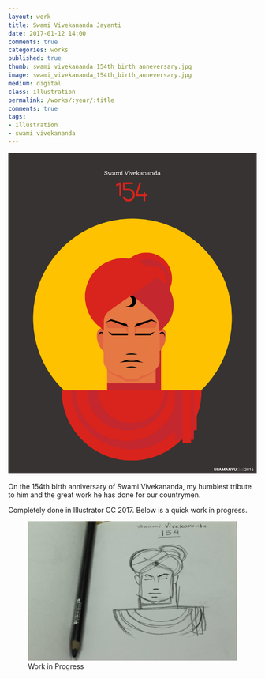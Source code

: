 ```yaml
---
layout: work
title: Swami Vivekananda Jayanti
date: 2017-01-12 14:00
comments: true
categories: works
published: true
thumb: swami_vivekananda_154th_birth_anneversary.jpg
image: swami_vivekananda_154th_birth_anneversary.jpg
medium: digital
class: illustration
permalink: /works/:year/:title
comments: true
tags:
- illustration
- swami vivekananda
---
```


<p>
  <div class="fotorama" data-keyboard="true" data-arrows="true" data-click="true" data-swipe="true" data-autoplay="true" data-loop="true">
      <img src="/images/works/swami_vivekananda_154th_birth_anneversary.jpg" alt="Swami Vivekananda Jayanti">
  </div>
</p>

On the 154th birth anniversary of Swami Vivekananda, my humblest tribute to him and the great work he has done for our countrymen.

Completely done in Illustrator CC 2017. Below is a quick work in progress.

<figure>
  <img src="/images/works/swami_vivekananda_154th_birth_anneversary_wip.jpg" alt="Swami Vivekananda Jayanti">
  <figcaption>Work in Progress</figcaption>
</figure>